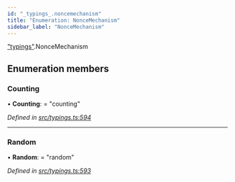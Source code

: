 ```yaml
---
id: "_typings_.noncemechanism"
title: "Enumeration: NonceMechanism"
sidebar_label: "NonceMechanism"
---
```


["typings"](../modules/_typings_.md).NonceMechanism

## Enumeration members

### Counting

•  **Counting**:  = "counting"

*Defined in [src/typings.ts:594](https://github.com/trustlines-protocol/clientlib/blob/a897659/src/typings.ts#L594)*

___

### Random

•  **Random**:  = "random"

*Defined in [src/typings.ts:593](https://github.com/trustlines-protocol/clientlib/blob/a897659/src/typings.ts#L593)*
